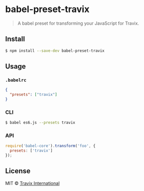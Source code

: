 # babel-preset-travix

> A babel preset for transforming your JavaScript for Travix.

## Install

```sh
$ npm install --save-dev babel-preset-travix
```

## Usage

### `.babelrc`

```json
{
  "presets": ["travix"]
}
```

### CLI

```sh
$ babel es6.js --presets travix
```

### API

```js
require('babel-core').transform('foo', {
  presets: ['travix']
});
```

## License

MIT © [Travix International](http://travix.com)

